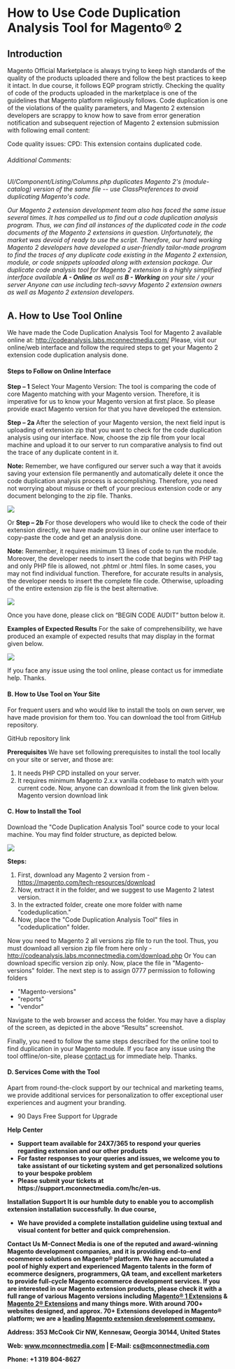 
# How to Use Code Duplication Analysis Tool for Magento® 2 

<h2>Introduction</h2>

Magento Official Marketplace is always trying to keep high standards of the quality of the products uploaded there and follow the best practices to keep it intact.
In due course, it follows EQP program strictly. Checking the quality of code of the products uploaded in the marketplace is one of the guidelines that Magento platform religiously follows.
Code duplication is one of the violations of the quality parameters, and Magento 2 extension developers are scrappy to know how to save from error generation notification and subsequent rejection of Magento 2 extension submission with following email content:

Code quality issues: CPD: This extension contains duplicated code.

<h6>Additional Comments:<h6>
UI/Component/Listing/Columns.php duplicates Magento 2's (module-catalog) version of the same file -- use ClassPreferences to avoid duplicating Magento's code.


Our Magento 2 extension development team also has faced the same issue several times. It has compelled us to find out a code duplication analysis program. Thus, we can find all instances of the duplicated code in the code documents of the Magento 2 extensions in question.
Unfortunately, the market was devoid of ready to use the script. Therefore, our hard working Magento 2 developers have developed a user-friendly tailor-made program to find the traces of any duplicate code existing in the Magento 2 extension, module, or code snippets uploaded along with extension package.
Our duplicate code analysis tool for Magento 2 extension is a highly simplified interface available 
<strong>A - Online</strong> as well as 
<strong>B - Working</strong> on your site / your server 
Anyone can use including tech-savvy Magento 2 extension owners as well as Magento 2 extension developers.

<h2>A. How to Use Tool Online</h2>

We have made the Code Duplication Analysis Tool for Magento 2 available online at:
http://codeanalysis.labs.mconnectmedia.com/
Please, visit our online/web interface and follow the required steps to get your Magento 2 extension code duplication analysis done.

<h4>Steps to Follow on Online Interface</h4>

<strong>Step – 1</strong>
Select Your Magento Version:
The tool is comparing the code of core Magento matching with your Magento version. Therefore, it is imperative for us to know your Magento version at first place.
So please provide exact Magento version for that you have developed the extension.

<strong>Step – 2a</strong>
After the selection of your Magento version, the next field input is uploading of extension zip that you want to check for the code duplication analysis using our interface.
Now, choose the zip file from your local machine and upload it to our server to run comparative analysis to find out the trace of any duplicate content in it.

<strong>Note:</strong> Remember, we have configured our server such a way that it avoids saving your extension file permanently and automatically delete it once the code duplication analysis process is accomplishing. 
Therefore, you need not worrying about misuse or theft of your precious extension code or any document belonging to the zip file. Thanks.

<img src="http://codeanalysis.labs.mconnectmedia.com/github/Step–2a.png" />
 
Or
<strong>Step – 2b</strong>
For those developers who would like to check the code of their extension directly, we have made provision in our online user interface to copy-paste the code and get an analysis done.

<strong>Note:</strong> Remember, it requires minimum 13 lines of code to run the module. Moreover, the developer needs to insert the code that begins with PHP tag and only PHP file is allowed, not .phtml or .html files.
In some cases, you may not find individual function. Therefore, for accurate results in analysis, the developer needs to insert the complete file code. Otherwise, uploading of the entire extension zip file is the best alternative.

<img src="http://codeanalysis.labs.mconnectmedia.com/github/Step–2b.png" />
 
Once you have done, please click on “BEGIN CODE AUDIT” button below it.

<strong>Examples of Expected Results</strong>
For the sake of comprehensibility, we have produced an example of expected results that may display in the format given below.

<img src="http://codeanalysis.labs.mconnectmedia.com/github/reports.png" />

If you face any issue using the tool online, please contact us for immediate help. Thanks.

<h4>B. How to Use Tool on Your Site</h4>
For frequent users and who would like to install the tools on own server, we have made provision for them too.
You can download the tool from GitHub repository.

GitHub repository link

<strong>Prerequisites </strong>
We have set following prerequisites to install the tool locally on your site or server, and those are:
1.	It needs PHP CPD installed on your server.
2.	It requires minimum Magento 2.x.x vanilla codebase to match with your current code.
Now, anyone can download it from the link given below.
Magento version download link

<h4>C. How to Install the Tool</h4>

Download the "Code Duplication Analysis Tool" source code to your local machine. You may find folder structure, as depicted below.

<img src="http://codeanalysis.labs.mconnectmedia.com/github/folder.png" />

<strong>Steps:</strong>
1.	First, download any Magento 2 version from - https://magento.com/tech-resources/download
2.	Now, extract it in the folder, and we suggest to use Magento 2 latest version. 
3.	In the extracted folder, create one more folder with name "codeduplication." 
4.	Now, place the "Code Duplication Analysis Tool" files in "codeduplication" folder.
 
Now you need to Magento 2 all versions zip file to run the tool. Thus, you must download all version zip file from here only - http://codeanalysis.labs.mconnectmedia.com/download.php
Or
You can download specific version zip only. Now, place the file in "Magento-versions" folder.
The next step is to assign 0777 permission to following folders 
<ul><li>"Magento-versions"</li>
<li>"reports" </li>
<li>	"vendor"</li></ul>
 
Navigate to the web browser and access the folder. 
You may have a display of the screen, as depicted in the above “Results” screenshot. 

Finally, you need to follow the same steps described for the online tool to find duplication in your Magento module.
If you face any issue using the tool offline/on-site, please <a href="https://www.mconnectmedia.com/contact">contact us</a> for immediate help. Thanks.

<h4>D. Services Come with the Tool</h4>
Apart from round-the-clock support by our technical and marketing teams, we provide additional services for personalization to offer exceptional user experiences and augment your branding.
<ul><li>	90 Days Free Support for Upgrade</li></ul>

<strong>Help Center<strong>
<ul><li>	Support team available for 24X7/365 to respond your queries regarding extension and our other products</li>
<li>	For faster responses to your queries and issues, we welcome you to take assistant of our ticketing system and get personalized solutions to your bespoke problem</li>
<li>	Please submit your tickets at https://support.mconnectmedia.com/hc/en-us.</li></ul>

<strong>Installation Support<strong>
It is our humble duty to enable you to accomplish extension installation successfully. In due course,
<ul><li>	We have provided a complete installation guideline using textual and visual content for better and quick comprehension. </li></ul>

<strong>Contact Us<strong>
M-Connect Media is one of the reputed and award-winning Magento development companies, and it is providing end-to-end ecommerce solutions on Magento® platform.
We have accumulated a pool of highly expert and experienced Magento talents in the form of ecommerce designers, programmers, QA team, and excellent marketers to provide full-cycle Magento ecommerce development services. 
If you are interested in our Magento extension products, please check it with a full range of various Magento versions including <a href="http://site.dev.mconnectmedia.com/magento-extensions">Magento® 1 Extensions</a> & <a href="http://site.dev.mconnectmedia.com/magento-2-extensions">Magento 2® Extensions</a> and many things more.
With around 700+ websites designed, and approx. 70+ Extensions developed in Magento® platform; we are a <a href="https://www.mconnectmedia.com/magento-extension-development/">leading Magento extension development company.</a>

<strong>Address:</strong> 353 McCook Cir NW, Kennesaw, Georgia 30144, United States

<strong>Web:</strong> www.mconnectmedia.com | <strong>E-Mail:</strong> cs@mconnectmedia.com 

<strong>Phone:</strong> +1 319 804-8627








